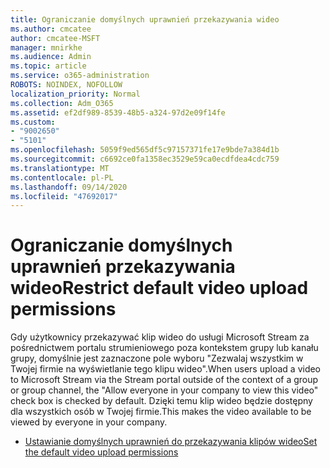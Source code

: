 ```yaml
---
title: Ograniczanie domyślnych uprawnień przekazywania wideo
ms.author: cmcatee
author: cmcatee-MSFT
manager: mnirkhe
ms.audience: Admin
ms.topic: article
ms.service: o365-administration
ROBOTS: NOINDEX, NOFOLLOW
localization_priority: Normal
ms.collection: Adm_O365
ms.assetid: ef2df989-8539-48b5-a324-97d2e09f14fe
ms.custom:
- "9002650"
- "5101"
ms.openlocfilehash: 5059f9ed565df5c97157371fe17e9bde7a384d1b
ms.sourcegitcommit: c6692ce0fa1358ec3529e59ca0ecdfdea4cdc759
ms.translationtype: MT
ms.contentlocale: pl-PL
ms.lasthandoff: 09/14/2020
ms.locfileid: "47692017"
---
```

# <a name="restrict-default-video-upload-permissions"></a><span data-ttu-id="eae7f-102">Ograniczanie domyślnych uprawnień przekazywania wideo</span><span class="sxs-lookup"><span data-stu-id="eae7f-102">Restrict default video upload permissions</span></span>

<span data-ttu-id="eae7f-103">Gdy użytkownicy przekazywać klip wideo do usługi Microsoft Stream za pośrednictwem portalu strumieniowego poza kontekstem grupy lub kanału grupy, domyślnie jest zaznaczone pole wyboru "Zezwalaj wszystkim w Twojej firmie na wyświetlanie tego klipu wideo".</span><span class="sxs-lookup"><span data-stu-id="eae7f-103">When users upload a video to Microsoft Stream via the Stream portal outside of the context of a group or group channel, the "Allow everyone in your company to view this video" check box is checked by default.</span></span> <span data-ttu-id="eae7f-104">Dzięki temu klip wideo będzie dostępny dla wszystkich osób w Twojej firmie.</span><span class="sxs-lookup"><span data-stu-id="eae7f-104">This makes the video available to be viewed by everyone in your company.</span></span>

- [<span data-ttu-id="eae7f-105">Ustawianie domyślnych uprawnień do przekazywania klipów wideo</span><span class="sxs-lookup"><span data-stu-id="eae7f-105">Set the default video upload permissions</span></span>](https://docs.microsoft.com/stream/default-video-permissions)
